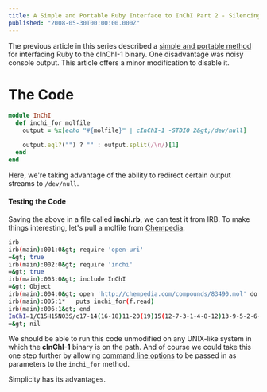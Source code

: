 ```yaml
---
title: A Simple and Portable Ruby Interface to InChI Part 2 - Silencing Console Output
published: "2008-05-30T00:00:00.000Z"
---
```


The previous article in this series described a [simple and portable method](http://depth-first.com/articles/2008/05/29/a-simple-and-portable-ruby-interface-to-inchi) for interfacing Ruby to the cInChI-1 binary. One disadvantage was noisy console output. This article offers a minor modification to disable it.

# The Code

```ruby
module InChI
  def inchi_for molfile
    output = %x[echo "#{molfile}" | cInChI-1 -STDIO 2&gt;/dev/null]

    output.eql?("") ? "" : output.split(/\n/)[1]
  end
end
```

Here, we're taking advantage of the ability to redirect certain output streams to `/dev/null`.

<h4>Testing the Code</h4>

Saving the above in a file called <strong>inchi.rb</strong>, we can test it from IRB. To make things interesting, let's pull a molfile from <a href="http://chempedia.com">Chempedia</a>:

```bash
irb
irb(main):001:0&gt; require 'open-uri'
=&gt; true
irb(main):002:0&gt; require 'inchi'
=&gt; true
irb(main):003:0&gt; include InChI
=&gt; Object
irb(main):004:0&gt; open 'http://chempedia.com/compounds/83490.mol' do |f|
irb(main):005:1*   puts inchi_for(f.read)
irb(main):006:1&gt; end
InChI=1/C15H15NO3S/c17-14(16-18)11-20(19)15(12-7-3-1-4-8-12)13-9-5-2-6-10-13/h1-10,15,18H,11H2,(H,16,17)
=&gt; nil
```

We should be able to run this code unmodified on any UNIX-like system in which the **cInChI-1** binary is on the path. And of course we could take this one step further by allowing [command line options](http://depth-first.com/articles/2007/03/19/customize-inchi-output-with-rino) to be passed in as parameters to the `inchi_for` method.

Simplicity has its advantages.